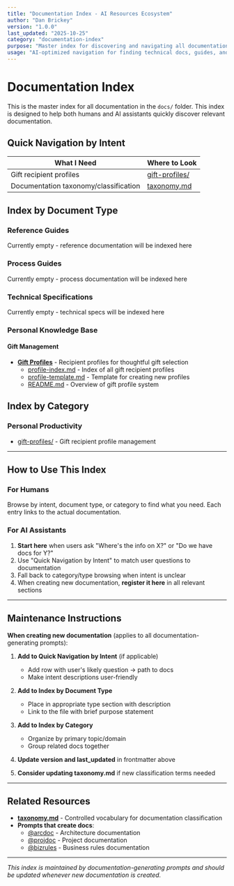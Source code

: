 ```yaml
---
title: "Documentation Index - AI Resources Ecosystem"
author: "Dan Brickey"
version: "1.0.0"
last_updated: "2025-10-25"
category: "documentation-index"
purpose: "Master index for discovering and navigating all documentation in the docs/ folder"
usage: "AI-optimized navigation for finding technical docs, guides, and reference materials"
---
```


# Documentation Index

This is the master index for all documentation in the `docs/` folder. This index is designed to help both humans and AI assistants quickly discover relevant documentation.

## Quick Navigation by Intent

| What I Need | Where to Look |
|-------------|---------------|
| Gift recipient profiles | [gift-profiles/](gift-profiles/) |
| Documentation taxonomy/classification | [taxonomy.md](taxonomy.md) |

## Index by Document Type

### Reference Guides
Currently empty - reference documentation will be indexed here

### Process Guides
Currently empty - process documentation will be indexed here

### Technical Specifications
Currently empty - technical specs will be indexed here

### Personal Knowledge Base

#### Gift Management
- **[Gift Profiles](gift-profiles/)** - Recipient profiles for thoughtful gift selection
  - [profile-index.md](gift-profiles/profile-index.md) - Index of all gift recipient profiles
  - [profile-template.md](gift-profiles/profile-template.md) - Template for creating new profiles
  - [README.md](gift-profiles/README.md) - Overview of gift profile system

## Index by Category

### Personal Productivity
- [gift-profiles/](gift-profiles/) - Gift recipient profile management

---

## How to Use This Index

### For Humans
Browse by intent, document type, or category to find what you need. Each entry links to the actual documentation.

### For AI Assistants
1. **Start here** when users ask "Where's the info on X?" or "Do we have docs for Y?"
2. Use "Quick Navigation by Intent" to match user questions to documentation
3. Fall back to category/type browsing when intent is unclear
4. When creating new documentation, **register it here** in all relevant sections

---

## Maintenance Instructions

**When creating new documentation** (applies to all documentation-generating prompts):

1. **Add to Quick Navigation by Intent** (if applicable)
   - Add row with user's likely question → path to docs
   - Make intent descriptions user-friendly

2. **Add to Index by Document Type**
   - Place in appropriate type section with description
   - Link to the file with brief purpose statement

3. **Add to Index by Category**
   - Organize by primary topic/domain
   - Group related docs together

4. **Update version and last_updated** in frontmatter above

5. **Consider updating taxonomy.md** if new classification terms needed

---

## Related Resources

- **[taxonomy.md](taxonomy.md)** - Controlled vocabulary for documentation classification
- **Prompts that create docs**:
  - [@arcdoc](../ai-resources/prompts/documentation/arcdoc-documentation-architect.md) - Architecture documentation
  - [@projdoc](../ai-resources/prompts/documentation/projdoc-expert.md) - Project documentation
  - [@bizrules](../ai-resources/prompts/documentation/bizrules-documenter.md) - Business rules documentation

---

*This index is maintained by documentation-generating prompts and should be updated whenever new documentation is created.*
